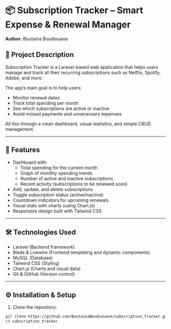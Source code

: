 # 📦 Subscription Tracker – Smart Expense & Renewal Manager

**Author:** Boutaina Boudiouane

## 📝 Project Description
Subscription Tracker is a Laravel-based web application that helps users manage and track all their recurring subscriptions such as Netflix, Spotify, Adobe, and more.

The app’s main goal is to help users:
- Monitor renewal dates
- Track total spending per month
- See which subscriptions are active or inactive
- Avoid missed payments and unnecessary expenses

All this through a clean dashboard, visual statistics, and simple CRUD management.

---

## 🎯 Features
- Dashboard with:
  - Total spending for the current month
  - Graph of monthly spending trends
  - Number of active and inactive subscriptions
  - Recent activity (subscriptions to be renewed soon)
- Add, update, and delete subscriptions
- Toggle subscription status (active/inactive)
- Countdown indicators for upcoming renewals
- Visual stats with charts (using Chart.js)
- Responsive design built with Tailwind CSS

---

## 🛠 Technologies Used
- Laravel (Backend framework)
- Blade & Livewire (Frontend templating and dynamic components)
- MySQL (Database)
- Tailwind CSS (Styling)
- Chart.js (Charts and visual data)
- Git & GitHub (Version control)

---

## ⚙️ Installation & Setup

1. Clone the repository:
```bash
git clone https://github.com/BoutainaBoudiouane/subscription_tracker.git
cd subscription_tracker